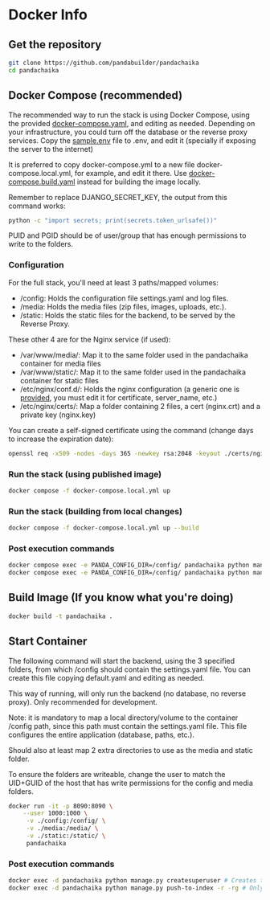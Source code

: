 # Docker Info

Get the repository
---------------------
```bash
git clone https://github.com/pandabuilder/pandachaika
cd pandachaika
```

Docker Compose (recommended)
---------------------
The recommended way to run the stack is using Docker Compose, using the provided [docker-compose.yaml](../docker-compose.yaml), and editing as needed. Depending on your infrastructure, you could turn off the database or the reverse proxy services. Copy the [sample.env](../sample.env) file to .env, and edit it (specially if exposing the server to the internet)

It is preferred to copy docker-compose.yml to a new file docker-compose.local.yml, for example, and edit it there.
Use [docker-compose.build.yaml](../docker-compose.build.yaml) instead for building the image locally.

Remember to replace DJANGO_SECRET_KEY, the output from this command works:
```bash
python -c "import secrets; print(secrets.token_urlsafe())"
```

PUID and PGID should be of user/group that has enough permissions to write to the folders.

### Configuration
For the full stack, you'll need at least 3 paths/mapped volumes:

- /config: Holds the configuration file settings.yaml and log files.
- /media: Holds the media files (zip files, images, uploads, etc.). 
- /static: Holds the static files for the backend, to be served by the Reverse Proxy.

These other 4 are for the Nginx service (if used):

- /var/www/media/: Map it to the same folder used in the pandachaika container for media files
- /var/www/static/: Map it to the same folder used in the pandachaika container for static files
- /etc/nginx/conf.d/: Holds the nginx configuration (a generic one is [provided](../docker/nginx/conf.d/nginx.conf), you must edit it for certificate, server_name, etc.)
- /etc/nginx/certs/: Map a folder containing 2 files, a cert (nginx.crt) and a private key (nginx.key)

You can create a self-signed certificate using the command (change days to increase the expiration date):

```bash
openssl req -x509 -nodes -days 365 -newkey rsa:2048 -keyout ./certs/nginx.key -out ./certs/nginx.crt
```

### Run the stack (using published image)
```bash
docker compose -f docker-compose.local.yml up
```

### Run the stack (building from local changes)
```bash
docker compose -f docker-compose.local.yml up --build
```

### Post execution commands
```bash
docker compose exec -e PANDA_CONFIG_DIR=/config/ pandachaika python manage.py createsuperuser # Creates the super user
docker compose exec -e PANDA_CONFIG_DIR=/config/ pandachaika python manage.py push-to-index -r -rg # Only needed if running the ElasticSearch integration
```

Build Image (If you know what you're doing)
---------------------
```bash
docker build -t pandachaika .
```

## Start Container

The following command will start the backend, using the 3 specified folders, from which /config should contain the settings.yaml file. You can create this file copying default.yaml and editing as needed.

This way of running, will only run the backend (no database, no reverse proxy). Only recommended for development.

Note: it is mandatory to map a local directory/volume to the container /config path, since this path must contain the settings.yaml file.
This file configures the entire application (database, paths, etc.).

Should also at least map 2 extra directories to use as the media and static folder.

To ensure the folders are writeable, change the user to match the UID+GUID of the host that has write permissions for the config and media folders.
```bash
docker run -it -p 8090:8090 \
    --user 1000:1000 \
     -v ./config:/config/ \
     -v ./media:/media/ \
     -v ./static:/static/ \
     pandachaika
```

### Post execution commands
```bash
docker exec -d pandachaika python manage.py createsuperuser # Creates the super user
docker exec -d pandachaika python manage.py push-to-index -r -rg # Only needed if running the ElasticSearch integration
```